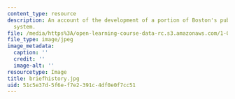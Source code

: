 ```yaml
---
content_type: resource
description: An account of the development of a portion of Boston's public transportation
  system.
file: /media/https%3A/open-learning-course-data-rc.s3.amazonaws.com/1-012-introduction-to-civil-engineering-design-spring-2002/51c5e37d5f6ef7e2391c4df0e0f7cc51_briefhistory.jpg
file_type: image/jpeg
image_metadata:
  caption: ''
  credit: ''
  image-alt: ''
resourcetype: Image
title: briefhistory.jpg
uid: 51c5e37d-5f6e-f7e2-391c-4df0e0f7cc51
---
```


